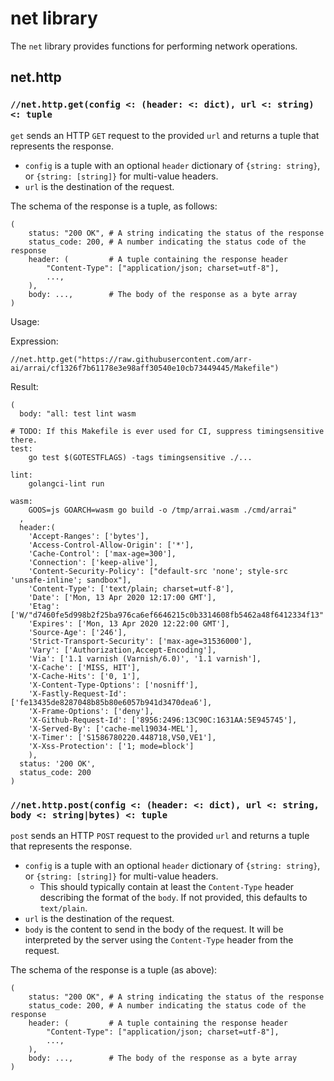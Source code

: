 # net library

The `net` library provides functions for performing network operations.

## net.http

### `//net.http.get(config <: (header: <: dict), url <: string) <: tuple`

`get` sends an HTTP `GET` request to the provided `url` and returns a tuple that represents the response.

- `config` is a tuple with an optional `header` dictionary of `{string: string}`, or `{string: [string]}` for multi-value headers.
- `url` is the destination of the request.

The schema of the response is a tuple, as follows:
```
(
    status: "200 OK", # A string indicating the status of the response
    status_code: 200, # A number indicating the status code of the response
    header: (         # A tuple containing the response header
        "Content-Type": ["application/json; charset=utf-8"],
        ...,
    ),
    body: ...,        # The body of the response as a byte array
)
```

Usage:

Expression:
```
//net.http.get("https://raw.githubusercontent.com/arr-ai/arrai/cf1326f7b61178e3e98aff30540e10cb73449445/Makefile")
```

Result:
```
(
  body: "all: test lint wasm

# TODO: If this Makefile is ever used for CI, suppress timingsensitive there.
test:
	go test $(GOTESTFLAGS) -tags timingsensitive ./...

lint:
	golangci-lint run

wasm:
	GOOS=js GOARCH=wasm go build -o /tmp/arrai.wasm ./cmd/arrai"
  ,
  header:(
    'Accept-Ranges': ['bytes'],
    'Access-Control-Allow-Origin': ['*'],
    'Cache-Control': ['max-age=300'],
    'Connection': ['keep-alive'],
    'Content-Security-Policy': ["default-src 'none'; style-src 'unsafe-inline'; sandbox"],
    'Content-Type': ['text/plain; charset=utf-8'],
    'Date': ['Mon, 13 Apr 2020 12:17:00 GMT'],
    'Etag': ['W/"d7460fe5d998b2f25ba976ca6ef6646215c0b3314608fb5462a48f6412334f13"'],
    'Expires': ['Mon, 13 Apr 2020 12:22:00 GMT'],
    'Source-Age': ['246'],
    'Strict-Transport-Security': ['max-age=31536000'],
    'Vary': ['Authorization,Accept-Encoding'],
    'Via': ['1.1 varnish (Varnish/6.0)', '1.1 varnish'],
    'X-Cache': ['MISS, HIT'],
    'X-Cache-Hits': ['0, 1'],
    'X-Content-Type-Options': ['nosniff'],
    'X-Fastly-Request-Id': ['fe13435de8287048b85b80e6057b941d3470dea6'],
    'X-Frame-Options': ['deny'],
    'X-Github-Request-Id': ['8956:2496:13C90C:1631AA:5E945745'],
    'X-Served-By': ['cache-mel19034-MEL'],
    'X-Timer': ['S1586780220.448718,VS0,VE1'],
    'X-Xss-Protection': ['1; mode=block']
    ),
  status: '200 OK',
  status_code: 200
)
```

### `//net.http.post(config <: (header: <: dict), url <: string, body <: string|bytes) <: tuple`

`post` sends an HTTP `POST` request to the provided `url` and returns a tuple that represents the response.

- `config` is a tuple with an optional `header` dictionary of `{string: string}`, or `{string: [string]}` for multi-value headers.
    - This should typically contain at least the `Content-Type` header describing the format of the `body`. If not provided, this defaults to `text/plain`.
- `url` is the destination of the request.
- `body` is the content to send in the body of the request. It will be interpreted by the server using the `Content-Type` header from the request.

The schema of the response is a tuple (as above):
```
(
    status: "200 OK", # A string indicating the status of the response
    status_code: 200, # A number indicating the status code of the response
    header: (         # A tuple containing the response header
        "Content-Type": ["application/json; charset=utf-8"],
        ...,
    ),
    body: ...,        # The body of the response as a byte array
)
```
